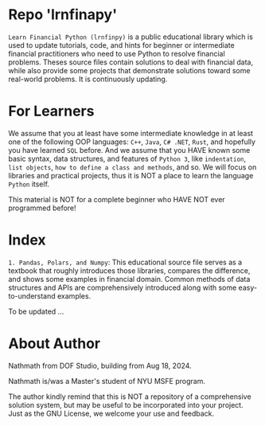 # Repo 'lrnfinapy'
`Learn Financial Python (lrnfinpy)` is a public educational library which is used to update tutorials, code, and hints for beginner or intermediate financial practitioners who need to use Python to resolve financial problems. Theses source files contain solutions to deal with financial data, while also provide some projects that demonstrate solutions toward some real-world problems. It is continuously updating.

# For Learners
We assume that you at least have some intermediate knowledge in at least one of the following OOP languages: `C++`, `Java`, `C# .NET`, `Rust`, and hopefully you have learned `SQL` before. And we assume that you HAVE known some basic syntax, data structures, and features of `Python 3`, like `indentation`, `list objects`, `how to define a class and methods`, and so. We will focus on libraries and practical projects, thus it is NOT a place to learn the language `Python` itself.

This material is NOT for a complete beginner who HAVE NOT ever programmed before!

# Index
`1. Pandas, Polars, and Numpy`: This educational source file serves as a textbook that roughly introduces those libraries, compares the difference, and shows some examples in financial domain. Common methods of data structures and APIs are comprehensively introduced along with some easy-to-understand examples.

To be updated ...

# About Author
Nathmath from DOF Studio, building from Aug 18, 2024.

Nathmath is/was a Master's student of NYU MSFE program.

The author kindly remind that this is NOT a repository of a comprehensive solution system, but may be useful to be incorporated into your project. Just as the GNU License, we welcome your use and feedback. 
